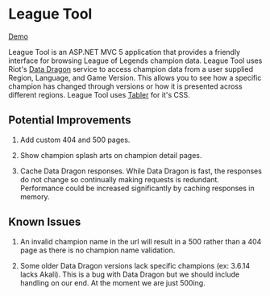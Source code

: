 # League Tool

[Demo](http://leaguetool.azurewebsites.net)

League Tool is an ASP.NET MVC 5 application that provides a friendly interface for browsing League of Legends champion data. League Tool uses Riot's [Data Dragon](https://developer.riotgames.com/static-data.html) service to access champion data from a user supplied Region, Language, and Game Version. This allows you to see how a specific champion has changed through versions or how it is presented across different regions. League Tool uses [Tabler](https://github.com/tabler/tabler) for it's CSS.

## Potential Improvements

1. Add custom 404 and 500 pages.

2. Show champion splash arts on champion detail pages.

3. Cache Data Dragon responses. While Data Dragon is fast, the responses do not change so continually making requests is redundant. Performance could be increased significantly by caching responses in memory.

## Known Issues

1. An invalid champion name in the url will result in a 500 rather than a 404 page as there is no champion name validation.

2. Some older Data Dragon versions lack specific champions (ex: 3.6.14 lacks Akali). This is a bug with Data Dragon but we should include handling on our end. At the moment we are just 500ing.
